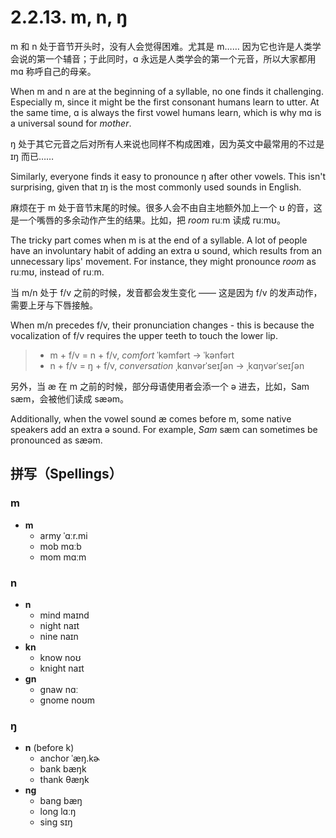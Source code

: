# 2.2.13. <span class="pho">m</span>, <span class="pho">n</span>, <span class="pho">ŋ</span>

<span class="pho">m</span> 和 <span class="pho">n</span> 处于音节开头时，没有人会觉得困难。尤其是 <span class="pho">m</span>…… 因为它也许是人类学会说的第一个辅音；于此同时，<span class="pho">ɑ</span> 永远是人类学会的第一个元音，所以大家都用 <span class="pho">mɑ</span> 称呼自己的母亲。

When <span class="pho">m</span> and <span class="pho">n</span> are at the beginning of a syllable, no one finds it challenging. Especially <span class="pho">m</span>, since it might be the first consonant humans learn to utter. At the same time, <span class="pho">ɑ</span> is always the first vowel humans learn, which is why <span class="pho">mɑ</span> is a universal sound for *mother*.

<span class="pho">ŋ</span> 处于其它元音之后对所有人来说也同样不构成困难，因为英文中最常用的不过是 <span class="pho">ɪŋ</span>  而已……

Similarly, everyone finds it easy to pronounce <span class="pho">ŋ</span> after other vowels. This isn't surprising, given that <span class="pho">ɪŋ</span> is the most commonly used sounds in English.

麻烦在于 <span class="pho">m</span> 处于音节末尾的时候。很多人会不由自主地额外加上一个 <span class="pho">ʊ</span> 的音，这是一个嘴唇的多余动作产生的结果。比如，把 *room* <span class="pho alt">ruːm</span> 读成 <span class="pho alt">ruːmʊ</span>。

The tricky part comes when <span class="pho">m</span> is at the end of a syllable. A lot of people have an involuntary habit of adding an extra <span class="pho">ʊ</span> sound, which results from an unnecessary lips' movement. For instance, they might pronounce *room* as <span class="pho alt">ruːmʊ</span>, instead of <span class="pho alt">ruːm</span>.

当 <span class="pho">m/n</span> 处于 <span class="pho">f/v</span> 之前的时候，发音都会发生变化 —— 这是因为 <span class="pho">f/v</span> 的发声动作，需要上牙与下唇接触。

When <span class="pho">m/n</span> precedes <span class="pho">f/v</span>, their pronunciation changes - this is because the vocalization of <span class="pho">f/v</span> requires the upper teeth to touch the lower lip.

> * <span class="pho">m + f/v</span> = <span class="pho">n + f/v</span>, *comfort* <span class="pho alt">ˈkəmfərt</span> → <span class="pho alt">ˈkənfərt</span><span class="speak-word-inline" data-audio-us-male="/audios/comfort-us-male.mp3" data-audio-us-female="/audios/comfort-us-female.mp3"></span>
> * <span class="pho">n + f/v</span> = <span class="pho">ŋ + f/v</span>, *conversation* <span class="pho alt">ˌkɑnvərˈseɪʃən</span> → <span class="pho alt">ˌkɑŋvərˈseɪʃən</span><span class="speak-word-inline" data-audio-us-male="/audios/conversation-us-male.mp3" data-audio-us-female="/audios/conversation-us-female.mp3"></span>

另外，当 <span class="pho">æ</span> 在 <span class="pho">m</span> 之前的时候，部分母语使用者会添一个 <span class="pho">ə</span> 进去，比如，Sam <span class="pho alt">sæm</span><span class="speak-word-inline" data-audio-us-male="/audios/sam-us-male.mp3" data-audio-us-female="/audios/sam-us-female.mp3"></span>，会被他们读成 <span class="pho alt">sæəm</span>。

Additionally, when the vowel sound <span class="pho">æ</span> comes before <span class="pho">m</span>, some native speakers add an extra <span class="pho">ə</span> sound. For example, *Sam* <span class="pho alt">sæm</span><span class="speak-word-inline" data-audio-us-male="/audios/sam-us-male.mp3" data-audio-us-female="/audios/sam-us-female.mp3"></span> can sometimes be pronounced as <span class="pho alt">sæəm</span>.

## 拼写（Spellings）

### <span class="pho">m</span>

* **m**
  * army <span class="pho alt">ˈɑːr.mi</span> <span class="speak-word-inline" data-audio-us-male="/audios/army-us-male.mp3" data-audio-us-female="/audios/army-us-female.mp3"></span>
  * mob <span class="pho alt">mɑːb</span> <span class="speak-word-inline" data-audio-us-male="/audios/mob-us-male.mp3" data-audio-us-female="/audios/mob-us-female.mp3"></span>
  * mom <span class="pho alt">mɑːm</span> <span class="speak-word-inline" data-audio-us-male="/audios/mom-us-male.mp3" data-audio-us-female="/audios/mom-us-female.mp3"></span>

### <span class="pho">n</span>

* **n**
  * mind <span class="pho alt">maɪnd</span> <span class="speak-word-inline" data-audio-us-male="/audios/mind-us-male.mp3" data-audio-us-female="/audios/mind-us-female.mp3"></span>
  * night <span class="pho alt">naɪt</span> <span class="speak-word-inline" data-audio-us-male="/audios/night-us-male.mp3" data-audio-us-female="/audios/night-us-female.mp3"></span>
  * nine <span class="pho alt">naɪn</span> <span class="speak-word-inline" data-audio-us-male="/audios/nine-us-male.mp3" data-audio-us-female="/audios/nine-us-female.mp3"></span>
* **kn**
  * know <span class="pho alt">noʊ</span> <span class="speak-word-inline" data-audio-us-male="/audios/know-us-male.mp3" data-audio-us-female="/audios/know-us-female.mp3"></span>
  * knight <span class="pho alt">naɪt</span> <span class="speak-word-inline" data-audio-us-male="/audios/knight-us-male.mp3" data-audio-us-female="/audios/knight-us-female.mp3"></span>
* **gn**
  * gnaw <span class="pho alt">nɑː</span> <span class="speak-word-inline" data-audio-us-male="/audios/gnaw-us-male.mp3" data-audio-us-female="/audios/gnaw-us-female.mp3"></span>
  * gnome <span class="pho alt">noʊm</span> <span class="speak-word-inline" data-audio-us-male="/audios/gnome-us-male.mp3" data-audio-us-female="/audios/gnome-us-female.mp3"></span>

### <span class="pho">ŋ</span>

* **n** (before <span class=**pho**>k</span>)
  * anchor <span class="pho alt">ˈæŋ.kɚ</span> <span class="speak-word-inline" data-audio-us-male="/audios/anchor-us-male.mp3" data-audio-us-female="/audios/anchor-us-female.mp3"></span>
  * bank <span class="pho alt">bæŋk</span> <span class="speak-word-inline" data-audio-us-male="/audios/bank-us-male.mp3" data-audio-us-female="/audios/bank-us-female.mp3"></span>
  * thank <span class="pho alt">θæŋk</span> <span class="speak-word-inline" data-audio-us-male="/audios/thank-us-male.mp3" data-audio-us-female="/audios/thank-us-female.mp3"></span>
* **ng**
  * bang <span class="pho alt">bæŋ</span> <span class="speak-word-inline" data-audio-us-male="/audios/bang-us-male.mp3" data-audio-us-female="/audios/bang-us-female.mp3"></span>
  * long <span class="pho alt">lɑːŋ</span> <span class="speak-word-inline" data-audio-us-male="/audios/long-us-male.mp3" data-audio-us-female="/audios/long-us-female.mp3"></span>
  * sing <span class="pho alt">sɪŋ</span> <span class="speak-word-inline" data-audio-us-male="/audios/sing-us-male.mp3" data-audio-us-female="/audios/sing-us-female.mp3"></span>
